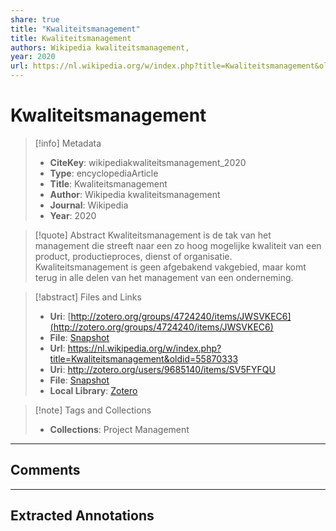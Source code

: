 ```yaml
---
share: true
title: "Kwaliteitsmanagement"
title: Kwaliteitsmanagement
authors: Wikipedia kwaliteitsmanagement,
year: 2020 
url: https://nl.wikipedia.org/w/index.php?title=Kwaliteitsmanagement&oldid=55870333
---
```


# Kwaliteitsmanagement

> [!info] Metadata
> - **CiteKey**: wikipediakwaliteitsmanagement_2020
> - **Type**: encyclopediaArticle
> - **Title**: Kwaliteitsmanagement
> - **Author**: Wikipedia kwaliteitsmanagement  
> - **Journal**: Wikipedia
> - **Year**: 2020

> [!quote] Abstract
> Kwaliteitsmanagement is de tak van het management die streeft naar een zo hoog mogelijke kwaliteit van een product, productieproces, dienst of organisatie. Kwaliteitsmanagement is geen afgebakend vakgebied, maar komt terug in alle delen van het management van een onderneming.

> [!abstract] Files and Links
> - **Uri**: [http://zotero.org/groups/4724240/items/JWSVKEC6](http://zotero.org/groups/4724240/items/JWSVKEC6)
> - **File**: [Snapshot](file:///Users/jan/Zotero/storage/LDNNE82G/Kwaliteitsmanagement.html)
> - **Url**: https://nl.wikipedia.org/w/index.php?title=Kwaliteitsmanagement&oldid=55870333
> - **Uri**: http://zotero.org/users/9685140/items/SV5FYFQU
> - **File**: [Snapshot](file://C:%5CUsers%5C20003936%5CZotero%5Cstorage%5C2N6UDILG%5CKwaliteitsmanagement.html)
> - **Local Library**: [Zotero]((zotero://select/library/items/SV5FYFQU))

> [!note] Tags and Collections
> - **Collections**: Project Management

----

## Comments



----

## Extracted Annotations

